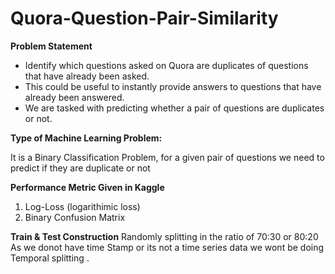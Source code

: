 # Quora-Question-Pair-Similarity

**Problem Statement**
- Identify which questions asked on Quora are duplicates of questions that have already been asked. 
- This could be useful to instantly provide answers to questions that have already been answered. 
- We are tasked with predicting whether a pair of questions are duplicates or not. 

**Type of Machine Learning Problem:**

It is a Binary Classification Problem, for a given pair of questions we need to predict if they are duplicate or not 

 **Performance Metric Given in Kaggle**

 1. Log-Loss (logarithimic loss)
 2. Binary Confusion Matrix

**Train & Test Construction**
Randomly splitting in the ratio of 70:30 or 80:20 As we donot have time Stamp or its not a time series data we wont be doing Temporal splitting . 





